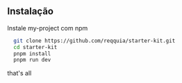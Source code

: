 ## Instalação

Instale my-project com npm

```bash
  git clone https://github.com/reqquia/starter-kit.git
  cd starter-kit
  pnpm install
  pnpm run dev
```

that's all
